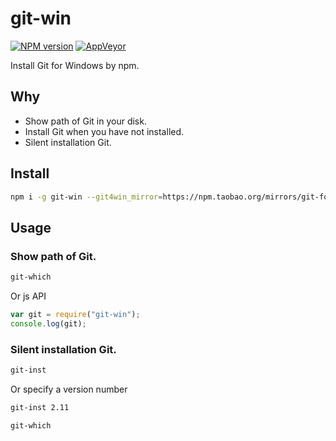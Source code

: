 git-win
===========

[![NPM version](https://img.shields.io/npm/v/git-win.svg?style=flat-square)](https://www.npmjs.com/package/git-win)
[![AppVeyor](https://img.shields.io/appveyor/ci/gucong3000/git-win.svg)](https://ci.appveyor.com/project/gucong3000/git-win)

Install Git for Windows by npm.

## Why
- Show path of Git in your disk.
- Install Git when you have not installed.
- Silent installation Git.

## Install

```bash
npm i -g git-win --git4win_mirror=https://npm.taobao.org/mirrors/git-for-windows
```

## Usage

### Show path of Git.

```bash
git-which
```

Or js API

```javascript
var git = require("git-win");
console.log(git);
```

### Silent installation Git.

```bash
git-inst
```
Or specify a version number

```bash
git-inst 2.11
```

```bash
git-which
```
